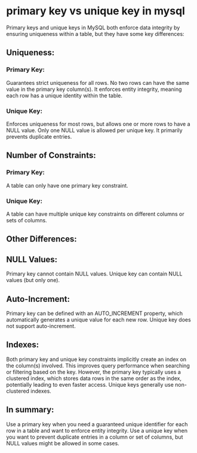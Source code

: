 
# primary key vs unique key in mysql

Primary keys and unique keys in MySQL both enforce data integrity by ensuring uniqueness within a table, but they have some key differences:

## Uniqueness:

### Primary Key:
Guarantees strict uniqueness for all rows. No two rows can have the same value in the primary key column(s). It enforces entity integrity, meaning each row has a unique identity within the table.
### Unique Key:
 Enforces uniqueness for most rows, but allows one or more rows to have a NULL value. Only one NULL value is allowed per unique key. It primarily prevents duplicate entries.
## Number of Constraints:

### Primary Key:
A table can only have one primary key constraint.
### Unique Key:
A table can have multiple unique key constraints on different columns or sets of columns.
## Other Differences:

## NULL Values:
Primary key cannot contain NULL values.
Unique key can contain NULL values (but only one).
## Auto-Increment:
Primary key can be defined with an AUTO_INCREMENT property, which automatically generates a unique value for each new row.
Unique key does not support auto-increment.
## Indexes:
Both primary key and unique key constraints implicitly create an index on the column(s) involved. This improves query performance when searching or filtering based on the key.
However, the primary key typically uses a clustered index, which stores data rows in the same order as the index, potentially leading to even faster access. Unique keys generally use non-clustered indexes.
## In summary:

Use a primary key when you need a guaranteed unique identifier for each row in a table and want to enforce entity integrity.
Use a unique key when you want to prevent duplicate entries in a column or set of columns, but NULL values might be allowed in some cases.
